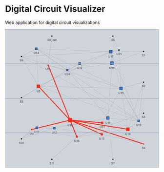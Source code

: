 # Digital Circuit Visualizer
Web application for digital circuit visualizations

<img src="https://raw.githubusercontent.com/arisvardakas/DigitalCircuitVisualizer/master/digital_circuit_visualizer.png?raw=true" />
